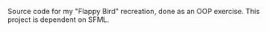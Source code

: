 Source code for my "Flappy Bird" recreation, done as an OOP exercise.
This project is dependent on SFML.
